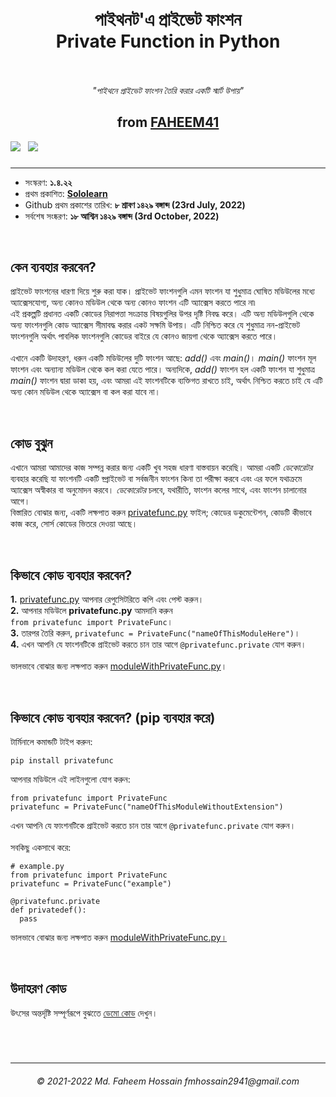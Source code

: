 <h1 align="center">&nbsp</br>পাইথনট'এ প্রাইভেট ফাংশন</br>Private Function in Python</br>&nbsp</h1>
<p align="center"><i>"পাইথনে প্রাইভেট ফাংশন তৈরি করার একটি স্মার্ট উপায়"</i><p>
  
<h2 align="center">from <a href="https://faheem41.github.io" target="_blank" rel="noreferrer">FAHEEM41</br></a></h2>
<a href="https://github.com/Faheem41/Private-Function-in-Python/blob/main/lang/README-bn.md#how-to-use-the-code-using-pip" rel="noreferrer"><img src="https://img.shields.io/badge/pip-ডাউনলোড-purple" /></a>&nbsp&nbsp
<a href="https://github.com/Faheem41/Private-Function-in-Python/blob/main/README.md" rel="noreferrer"><img src="https://img.shields.io/badge/lang-English-black" /></a>

### 
------------------

<p>
  <ul>
    <li>সংস্করণ: <strong>১.৪.২২</strong></li>
    <li>প্রথম প্রকাশিত: <strong><a href="https://www.sololearn.com" target="_blank" rel="noreferrer">Sololearn</a></strong></li>
    <li>Github প্রথম প্রকাশের তারিখ: <strong>৮ শ্রাবণ ১৪২৯ বঙ্গাব্দ (23rd July, 2022)</strong></li>
    <li>সর্বশেষ সংষ্করণ: <strong>১৮ আশ্বিন ১৪২৯ বঙ্গাব্দ (3rd October, 2022)</strong>
  </ul>
</p>
</br>

<p>
<h2>কেন ব্যবহার করবেন?</h2>
প্রাইভেট ফাংশনের ধারণা দিয়ে শুরু করা যাক। প্রাইভেট ফাংশনগুলি এমন ফাংশন যা শুধুমাত্র ঘোষিত মডিউলের মধ্যে অ্যাক্সেসযোগ্য, অন্য কোনও মডিউল থেকে অন্য কোনও ফাংশন এটি অ্যাক্সেস করতে পারে না৷</br>
এই প্রকল্পটি প্রধানত একটি কোডের নিরাপত্তা সংক্রান্ত বিষয়গুলির উপর দৃষ্টি নিবদ্ধ করে। এটি অন্য মডিউলগুলি থেকে অন্য ফাংশনগুলি কোড অ্যাক্সেস সীমাবদ্ধ করার একট সক্ষমি উপায়। এটি নিশ্চিত করে যে শুধুমাত্র নন-প্রাইভেট ফাংশনগুলি অর্থাৎ পাবলিক ফাংশনগুলি কোডের বাইরে যে কোনও জায়গা থেকে অ্যাক্সেস করতে পারে।</br></br>
এখানে একটি উদাহরণ, ধরুন একটি মডিউলের দুটি ফাংশন আছে: <i>add()</i> এবং <i>main()</i>। <i>main()</i> ফাংশন মূল ফাংশন এবং অন্যান্য মডিউল থেকে কল করা যেতে পারে। অন্যদিকে, <i>add()</i> ফাংশন হল একটি ফাংশন যা শুধুমাত্র <i>main()</i> ফাংশন দ্বারা ডাকা হয়, এবং আমরা এই ফাংশনটিকে ব্যক্তিগত রাখতে চাই, অর্থাৎ নিশ্চিত করতে চাই যে এটি অন্য কোন মডিউল থেকে অ্যাক্সেস বা কল করা যাবে না।
</p>
</br>

<p>
<h2>কোড বুঝুন</h2>
এখানে আমরা আমাদের কাজ সম্পন্ন করার জন্য একটি খুব সহজ ধারণা বাস্তবায়ন করেছি। আমরা একটি <i>ডেকোরেটর</i> ব্যবহার করেছি যা ফাংশনটি একটি ব্প্রাইভেট বা সর্বজনীন ফাংশন কিনা তা পরীক্ষা করবে এবং এর ফলে যথাক্রমে অ্যাক্সেস অস্বীকার বা অনুমোদন করবে। <i>ডেকোরেটর</i> চলবে, যথারীতি, ফাংশন কলের সাথে, এবং ফাংশন চালানোর আগে।</br>
বিস্তারিত বোঝার জন্য, একটি লক্ষপাত করুন <a href="https://github.com/Faheem41/Private-Function-in-Python/blob/main/src/privatefunc.py" rel="noreferrer">privatefunc.py</a> ফাইল; কোডের ডকুমেন্টেশন, কোডটি কীভাবে কাজ করে, সোর্স কোডের ভিতরে দেওয়া আছে।
</p>
</br>

<p>
<h2>কিভাবে কোড ব্যবহার করবেন?</h2>
<b>1.</b> <a href="https://github.com/Faheem41/Private-Function-in-Python/blob/main/src/privatefunc.py" rel="noreferrer">privatefunc.py</a> আপনার রেপুসিেটরিতে কপি এবং পেস্ট করুন।</br>
<b>2.</b> আপনার মডিউলে <b>privatefunc.py</b> আমদানি করুন </br><code>from privatefunc import PrivateFunc</code>।</br>
<b>3.</b> তারপর তৈরি করুন, <code>privatefunc = PrivateFunc("nameOfThisModuleHere")</code>।</br>
<b>4.</b> এখন আপনি যে ফাংশনটিকে প্রাইভেট করতে চান তার আগে <code>@privatefunc.private</code> যোগ করুন।</br></br>
ভালভাবে বোঝার জন্য লক্ষপাত করুন <a href="https://github.com/Faheem41/Private-Function-in-Python/blob/main/test/moduleWithPrivateFunc.py" rel="noreferrer">moduleWithPrivateFunc.py</a>।
</p>
</br>

## কিভাবে কোড ব্যবহার করবেন? (pip ব্যবহার করে)
টার্মিনালে কমান্ডটি টাইপ করুন:
```
pip install privatefunc
```
আপনার মডিউলে এই লাইনগুলো যোগ করুন:
```
from privatefunc import PrivateFunc
privatefunc = PrivateFunc("nameOfThisModuleWithoutExtension")
```

এখন আপনি যে ফাংশনটিকে প্রাইভেট করতে চান তার আগে `@privatefunc.private` যোগ করুন।</br></br>
সবকিছু একসাথে করে:
```
# example.py
from privatefunc import PrivateFunc
privatefunc = PrivateFunc("example")

@privatefunc.private
def privatedef():
  pass
```
ভালভাবে বোঝার জন্য লক্ষপাত করুন <a href="https://github.com/Faheem41/Private-Function-in-Python/blob/main/test/moduleWithPrivateFunc.py" rel="noreferrer">moduleWithPrivateFunc.py।</a>

</br>

<p>
<h2>উদাহরণ কোড</h2>
উৎসের অন্তর্দৃষ্টি সম্পূর্ণরূপে বুঝতেে <a href="https://github.com/Faheem41/Private-Function-in-Python/tree/main/test" rel="noreferrer">ডেমো কোড</a> দেখুন।
</p>
</br>

#
-------------------
<h6 align="center">© 2021-2022 Md. Faheem Hossain fmhossain2941@gmail.com</h6>
